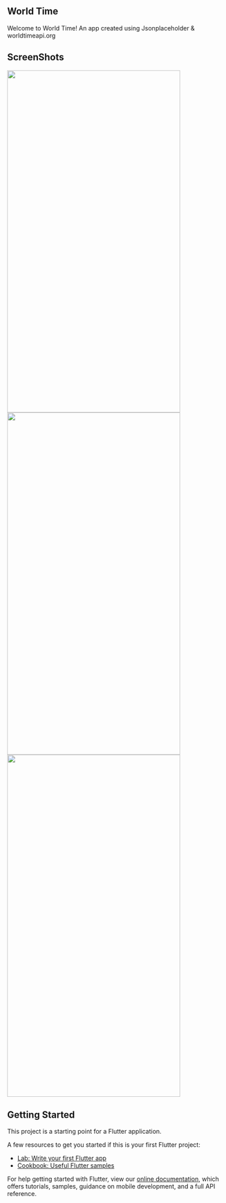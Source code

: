 ## World Time

Welcome to World Time! An app created using Jsonplaceholder & worldtimeapi.org


## ScreenShots
<img src="https://user-images.githubusercontent.com/42904172/119135664-5756dc80-ba5c-11eb-90e7-03476999f33a.png" width="400" height="790">
<img src="https://user-images.githubusercontent.com/42904172/119135820-8d945c00-ba5c-11eb-98fb-b737c2e40306.png" width="400" height="790">
<img src="https://user-images.githubusercontent.com/42904172/119136548-6d18d180-ba5d-11eb-8851-d325ece124d1.png" width="400" height="790">



## Getting Started

This project is a starting point for a Flutter application.

A few resources to get you started if this is your first Flutter project:

- [Lab: Write your first Flutter app](https://flutter.dev/docs/get-started/codelab)
- [Cookbook: Useful Flutter samples](https://flutter.dev/docs/cookbook)

For help getting started with Flutter, view our
[online documentation](https://flutter.dev/docs), which offers tutorials,
samples, guidance on mobile development, and a full API reference.
